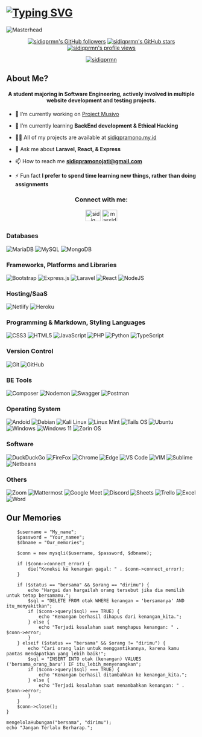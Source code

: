 # <a href="https://git.io/typing-svg"><img src="https://readme-typing-svg.demolab.com?font=&size=57&color=3b3838&center=true&vCenter=true&width=1500&lines=Welcome+to+My+Github;Hi%2C+i'm+Sidiq+pramono!+Nice+to+meet+you" alt="Typing SVG" /></a>

![Masterhead](https://pbs.twimg.com/media/FNVyspAXwAEHS6X?format=jpg&name=900x900)


<p align="center">
<a title="Sidiqprmn's GitHub followers " href="https://github.com/sidiqprmn" ><img src="https://img.shields.io/github/followers/sidiqprmn?style=social" alt="sidiqprmn's GitHub followers"></a>
<a title="GitHub stars " href="https://github.com/sidiqprmn" ><img src="https://img.shields.io/github/stars/sidiqprmn?style=social" alt="sidiqprmn's GitHub stars "></a>
<a title="sidiqprmn's profile views " href="https://github.com/sidiqprmn" ><img src="https://komarev.com/ghpvc/?username=sidiqprmn&label=Profile%20views" alt="sidiqprmn's profile views"></a>


<p align="center"> <a href="https://github.com/ryo-ma/github-profile-trophy"><img src="https://github-profile-trophy.vercel.app/?username=sidiqprmn" alt="sidiqprmn" /></a> </p>

## 



##  About Me?

<h4 align="center">A student majoring in Software Engineering, actively involved in multiple website development and testing projects.</h4> 

- 🔭 I’m currently working on [Project Musivo](https://github.com/Project-Musivo/KELOMPOK2-Project-MUSIVO)

- 🌱 I’m currently learning **BackEnd development & Ethical Hacking**

- 👨‍💻 All of my projects are available at [sidiqpramono.my.id](sidiqpramono.my.id)

- 💬 Ask me about **Laravel, React, & Express**

- 📫 How to reach me **sidiqpramonojati@gmail.com**

- ⚡ Fun fact **I prefer to spend time learning new things, rather than doing assignments**
  
<h3 align="center">Connect with me:</h3>
<p align="center">
<a href="https://linkedin.com/in/sidiq pramono" target="blank"><img align="center" src="https://raw.githubusercontent.com/rahuldkjain/github-profile-readme-generator/master/src/images/icons/Social/linked-in-alt.svg" alt="sidiq pramono" height="30" width="40" /></a>
<a href="https://instagram.com/massidiq._" target="blank"><img align="center" src="https://raw.githubusercontent.com/rahuldkjain/github-profile-readme-generator/master/src/images/icons/Social/instagram.svg" alt="massidiq._" height="30" width="40" /></a>
</p>


##

### Databases
![MariaDB](https://img.shields.io/badge/MariaDB-003545?style=for-the-badge&logo=mariadb&logoColor=white)
![MySQL](https://img.shields.io/badge/mysql-%2300f.svg?style=for-the-badge&logo=mysql&logoColor=white)
![MongoDB](https://img.shields.io/badge/MongoDB-%234ea94b.svg?style=for-the-badge&logo=mongodb&logoColor=white)

### Frameworks, Platforms and Libraries
![Bootstrap](https://img.shields.io/badge/bootstrap-%23563D7C.svg?style=for-the-badge&logo=bootstrap&logoColor=white)
![Express.js](https://img.shields.io/badge/express.js-%23404d59.svg?style=for-the-badge&logo=express&logoColor=%2361DAFB)
![Laravel](https://img.shields.io/badge/laravel-%23FF2D20.svg?style=for-the-badge&logo=laravel&logoColor=white)
![React](https://img.shields.io/badge/react-%2320232a.svg?style=for-the-badge&logo=react&logoColor=%2361DAFB)
![NodeJS](https://img.shields.io/badge/node.js-6DA55F?style=for-the-badge&logo=node.js&logoColor=white)

### Hosting/SaaS
![Netlify](https://img.shields.io/badge/netlify-%23000000.svg?style=for-the-badge&logo=netlify&logoColor=#00C7B7)
![Heroku](https://img.shields.io/badge/heroku-%23430098.svg?style=for-the-badge&logo=heroku&logoColor=white)

### Programming & Markdown, Styling Languages
![CSS3](https://img.shields.io/badge/css3-%231572B6.svg?style=for-the-badge&logo=css3&logoColor=white)
![HTML5](https://img.shields.io/badge/html5-%23E34F26.svg?style=for-the-badge&logo=html5&logoColor=white)
![JavaScript](https://img.shields.io/badge/javascript-%23323330.svg?style=for-the-badge&logo=javascript&logoColor=%23F7DF1E)
![PHP](https://img.shields.io/badge/php-%23777BB4.svg?style=for-the-badge&logo=php&logoColor=white)
![Python](https://img.shields.io/badge/python-3670A0?style=for-the-badge&logo=python&logoColor=ffdd54)
![TypeScript](https://img.shields.io/badge/typescript-%23007ACC.svg?style=for-the-badge&logo=typescript&logoColor=white)

### Version Control
![Git](https://img.shields.io/badge/Git-F05032?style=for-the-badge&logo=git&logoColor=white)
![GitHub](https://img.shields.io/badge/GitHub-181717?style=for-the-badge&logo=github&logoColor=white)

### BE Tools
![Composer](https://img.shields.io/badge/Composer-885630?style=for-the-badge&logo=composer&logoColor=white)
![Nodemon](https://img.shields.io/badge/Nodemon-76D04B?style=for-the-badge&logo=nodemon&logoColor=white)
![Swagger](https://img.shields.io/badge/-Swagger-%23Clojure?style=for-the-badge&logo=swagger&logoColor=white)
![Postman](https://img.shields.io/badge/Postman-FF6C37?style=for-the-badge&logo=postman&logoColor=white)

### Operating System
![Andoid](https://img.shields.io/badge/Android-3DDC84?style=for-the-badge&logo=android&logoColor=white)
![Debian](https://img.shields.io/badge/Debian-A81D33?style=for-the-badge&logo=debian&logoColor=white)
![Kali Linux](https://img.shields.io/badge/Kali_Linux-557C94?style=for-the-badge&logo=kali-linux&logoColor=white)
![Linux Mint](https://img.shields.io/badge/Linux_Mint-87CF3E?style=for-the-badge&logo=linux-mint&logoColor=white)
![Tails OS](https://img.shields.io/badge/Tails%20-56347C?&style=for-the-badge&logo=tails&logoColor=white)
![Ubuntu](https://img.shields.io/badge/Ubuntu-E95420?style=for-the-badge&logo=ubuntu&logoColor=white)
![Windows](https://img.shields.io/badge/Windows-0078D6?style=for-the-badge&logo=windows&logoColor=white)
![Windows 11](https://img.shields.io/badge/Windows_11-0078d4?style=for-the-badge&logo=windows-11&logoColor=white)
![Zorin OS](https://img.shields.io/badge/Zorin%20OS-0CC1F3?style=for-the-badge&logo=zorin&logoColor=white)


### Software
![DuckDuckGo](https://img.shields.io/badge/DuckDuckGo-DE5833?style=for-the-badge&logo=DuckDuckGo&logoColor=white)
![FireFox](https://img.shields.io/badge/Firefox_Browser-FF7139?style=for-the-badge&logo=Firefox-Browser&logoColor=white)
![Chrome](https://img.shields.io/badge/Google_chrome-4285F4?style=for-the-badge&logo=Google-chrome&logoColor=white)
![Edge](https://img.shields.io/badge/Microsoft_Edge-0078D7?style=for-the-badge&logo=Microsoft-edge&logoColor=white)
![VS Code](https://img.shields.io/badge/VSCode-0078D4?style=for-the-badge&logo=visual%20studio%20code&logoColor=white)
![VIM](https://img.shields.io/badge/VIM-%2311AB00.svg?&style=for-the-badge&logo=vim&logoColor=white)
![Sublime](https://img.shields.io/badge/sublime_text-%23575757.svg?&style=for-the-badge&logo=sublime-text&logoColor=important)
![Netbeans](https://img.shields.io/badge/apache%20netbeans-1B6AC6?style=for-the-badge&logo=apache%20netbeans%20IDE&logoColor=white)

### Others
![Zoom](https://img.shields.io/badge/Zoom-2D8CFF?style=for-the-badge&logo=zoom&logoColor=white)
![Mattermost](https://img.shields.io/badge/Mattermost-0058CC?style=for-the-badge&logo=Mattermost&logoColor=white)
![Google Meet](https://img.shields.io/badge/Google%20Meet-00897B?style=for-the-badge&logo=google-meet&logoColor=white)
![Discord](https://img.shields.io/badge/Discord-5865F2?style=for-the-badge&logo=discord&logoColor=white)
![Sheets](https://img.shields.io/badge/Google%20Sheets-34A853?style=for-the-badge&logo=google-sheets&logoColor=white)
![Trello](https://img.shields.io/badge/Trello-0052CC?style=for-the-badge&logo=trello&logoColor=white)
![Excel](https://img.shields.io/badge/Microsoft_Excel-217346?style=for-the-badge&logo=microsoft-excel&logoColor=white)
![Word](https://img.shields.io/badge/Microsoft_Word-2B579A?style=for-the-badge&logo=microsoft-word&logoColor=white)



##

## Our Memories
```function mengelolaHubungan($status, $orang) {
    $username = "My_name";
    $password = "Your_namee";
    $dbname = "Our_memories";

    $conn = new mysqli($username, $password, $dbname);

    if ($conn->connect_error) {
        die("Koneksi ke kenangan gagal: " . $conn->connect_error);
    }

    if ($status == "bersama" && $orang == "dirimu") {
        echo "Hargai dan hargailah orang tersebut jika dia memilih untuk tetap bersamamu.";
        $sql = "DELETE FROM otak WHERE kenangan = 'bersamanya' AND itu_menyakitkan";
        if ($conn->query($sql) === TRUE) {
            echo "Kenangan berhasil dihapus dari kenangan_kita.";
        } else {
            echo "Terjadi kesalahan saat menghapus kenangan: " . $conn->error;
        }
    } elseif ($status == "bersama" && $orang != "dirimu") {
        echo "Cari orang lain untuk menggantikannya, karena kamu pantas mendapatkan yang lebih baik!";
        $sql = "INSERT INTO otak (kenangan) VALUES ('bersama_orang_baru') IF itu_lebih_menyenangkan";
        if ($conn->query($sql) === TRUE) {
            echo "Kenangan berhasil ditambahkan ke kenangan_kita.";
        } else {
            echo "Terjadi kesalahan saat menambahkan kenangan: " . $conn->error;
        }
    } 
    $conn->close();
}

mengelolaHubungan("bersama", "dirimu");
echo "Jangan Terlalu Berharap.";
```
